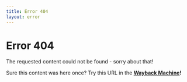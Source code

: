 ```yaml
---
title: Error 404
layout: error
---
```


# Error 404
The requested content could not be found - sorry about that!

Sure this content was here once? Try this URL in the **[Wayback Machine](https://web.archive.org/)!**
